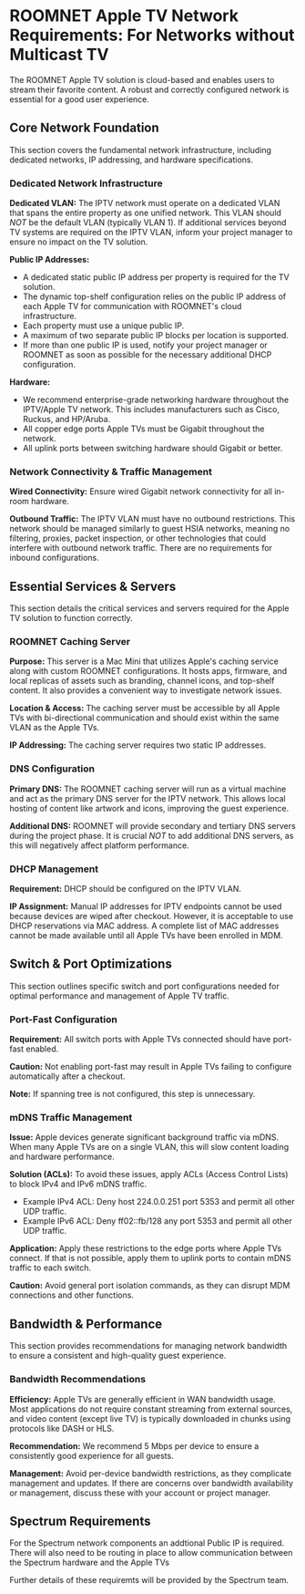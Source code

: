 # ROOMNET Apple TV Network Requirements: For Networks without Multicast TV

The ROOMNET Apple TV solution is cloud-based and enables users to stream their favorite content. A robust and correctly configured network is essential for a good user experience.

## Core Network Foundation

This section covers the fundamental network infrastructure, including dedicated networks, IP addressing, and hardware specifications.

### Dedicated Network Infrastructure

**Dedicated VLAN:** The IPTV network must operate on a dedicated VLAN that spans the entire property as one unified network. This VLAN should *NOT* be the default VLAN (typically VLAN 1). If additional services beyond TV systems are required on the IPTV VLAN, inform your project manager to ensure no impact on the TV solution.

**Public IP Addresses:**
- A dedicated static public IP address per property is required for the TV solution.
- The dynamic top-shelf configuration relies on the public IP address of each Apple TV for communication with ROOMNET's cloud infrastructure.
- Each property must use a unique public IP.
- A maximum of two separate public IP blocks per location is supported.
- If more than one public IP is used, notify your project manager or ROOMNET as soon as possible for the necessary additional DHCP configuration.

**Hardware:**
- We recommend enterprise-grade networking hardware throughout the IPTV/Apple TV network. This includes manufacturers such as Cisco, Ruckus, and HP/Aruba.
- All copper edge ports Apple TVs must be Gigabit throughout the network.
- All uplink ports between switching hardware should Gigabit or better.

### Network Connectivity & Traffic Management

**Wired Connectivity:** Ensure wired Gigabit network connectivity for all in-room hardware.

**Outbound Traffic:** The IPTV VLAN must have no outbound restrictions. This network should be managed similarly to guest HSIA networks, meaning no filtering, proxies, packet inspection, or other technologies that could interfere with outbound network traffic. There are no requirements for inbound configurations.

## Essential Services & Servers

This section details the critical services and servers required for the Apple TV solution to function correctly.

### ROOMNET Caching Server

**Purpose:** This server is a Mac Mini that utilizes Apple's caching service along with custom ROOMNET configurations. It hosts apps, firmware, and local replicas of assets such as branding, channel icons, and top-shelf content. It also provides a convenient way to investigate network issues.

**Location & Access:** The caching server must be accessible by all Apple TVs with bi-directional communication and should exist within the same VLAN as the Apple TVs.

**IP Addressing:** The caching server requires two static IP addresses.

### DNS Configuration

**Primary DNS:** The ROOMNET caching server will run as a virtual machine and act as the primary DNS server for the IPTV network. This allows local hosting of content like artwork and icons, improving the guest experience.

**Additional DNS:** ROOMNET will provide secondary and tertiary DNS servers during the project phase. It is crucial *NOT* to add additional DNS servers, as this will negatively affect platform performance.

### DHCP Management

**Requirement:** DHCP should be configured on the IPTV VLAN.

**IP Assignment:** Manual IP addresses for IPTV endpoints cannot be used because devices are wiped after checkout. However, it is acceptable to use DHCP reservations via MAC address. A complete list of MAC addresses cannot be made available until all Apple TVs have been enrolled in MDM.

## Switch & Port Optimizations

This section outlines specific switch and port configurations needed for optimal performance and management of Apple TV traffic.

### Port-Fast Configuration

**Requirement:** All switch ports with Apple TVs connected should have port-fast enabled.

**Caution:** Not enabling port-fast may result in Apple TVs failing to configure automatically after a checkout.

**Note:** If spanning tree is not configured, this step is unnecessary.

### mDNS Traffic Management

**Issue:** Apple devices generate significant background traffic via mDNS. When many Apple TVs are on a single VLAN, this will slow content loading and hardware performance.

**Solution (ACLs):** To avoid these issues, apply ACLs (Access Control Lists) to block IPv4 and IPv6 mDNS traffic.

- Example IPv4 ACL: Deny host 224.0.0.251 port 5353 and permit all other UDP traffic.
- Example IPv6 ACL: Deny ff02::fb/128 any port 5353 and permit all other UDP traffic.

**Application:** Apply these restrictions to the edge ports where Apple TVs connect. If that is not possible, apply them to uplink ports to contain mDNS traffic to each switch.

**Caution:** Avoid general port isolation commands, as they can disrupt MDM connections and other functions.

## Bandwidth & Performance

This section provides recommendations for managing network bandwidth to ensure a consistent and high-quality guest experience.

### Bandwidth Recommendations

**Efficiency:** Apple TVs are generally efficient in WAN bandwidth usage. Most applications do not require constant streaming from external sources, and video content (except live TV) is typically downloaded in chunks using protocols like DASH or HLS.

**Recommendation:** We recommend 5 Mbps per device to ensure a consistently good experience for all guests.

**Management:** Avoid per-device bandwidth restrictions, as they complicate management and updates. If there are concerns over bandwidth availability or management, discuss these with your account or project manager.

## Spectrum Requirements

For the Spectrum network components an addtional Public IP is required. 
There will also need to be routing in place to allow communication between the Spectrum hardware and the Apple TVs

Further details of these requiremts will be provided by the Spectrum team.

